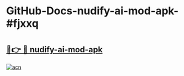 # GitHub-Docs-nudify-ai-mod-apk-#fjxxq

# <h2><a href="https://andorid.site?title=nudify-ai-mod-apk&ref=07A">🔗👉 🔴 nudify-ai-mod-apk</a></h2>

[![acn](https://github.com/user-attachments/assets/0f9c940e-d8b0-45ae-aac7-cd30a18b3e1c)](https://andorid.site?title=nudify-ai-mod-apk&ref=07A)

